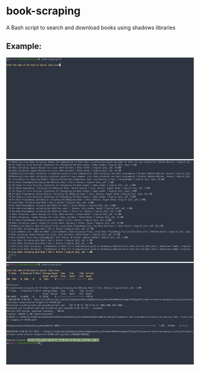 # book-scraping
A Bash script to search and download books using shadows libraries

## Example:
![ecampl](https://raw.githubusercontent.com/IamJony/semi-nord-theme-bluefish/main/Screenshot_2023-05-09-03-06-23_1366x768.png)
![example](https://raw.githubusercontent.com/IamJony/semi-nord-theme-bluefish/db8ea9eaca408fc5625b27db9f03375516472198/Screenshot_2023-05-09-03-06-29_1366x768.png)
![GitHub Logo](https://raw.githubusercontent.com/IamJony/semi-nord-theme-bluefish/main/Screenshot_2023-05-09-03-07-07_1366x768.png)
